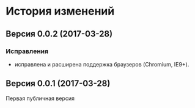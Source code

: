 # История изменений

## Версия 0.0.2 (2017-03-28)

### Исправления

- исправлена и расширена поддержка браузеров (Chromium, IE9+).

## Версия 0.0.1 (2017-03-28)

Первая публичная версия
